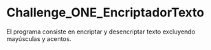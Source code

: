 # Challenge_ONE_EncriptadorTexto
El programa consiste en encriptar y desencriptar texto excluyendo mayúsculas y acentos.
